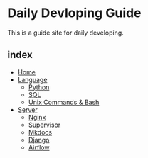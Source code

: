 # Daily Devloping Guide

This is a guide site for daily developing.

## index
- [Home](index.md)
- [Language]()
    - [Python](language/python.md)
    - [SQL](language/sql.md)
    - [Unix Commands & Bash]( language/unix_commnads_bash.md)
- [Server]()
    - [Nginx](server/nginx.md)
    - [Supervisor](server/supervisor.md)
    - [Mkdocs](server/mkdocs.md)
    - [Django](server/django.md)
    - [Airflow](server/airflow.md)
    